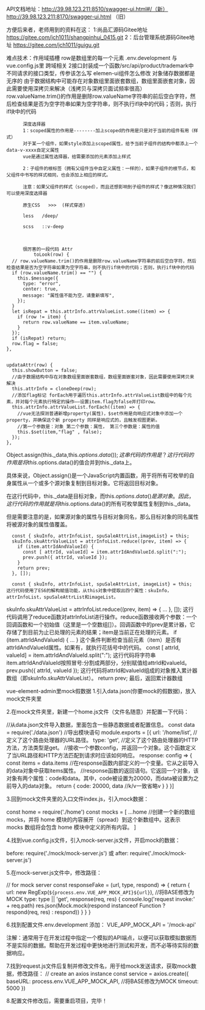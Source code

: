 

API文档地址：http://39.98.123.211:8510/swagger-ui.html#/（新）
            http://39.98.123.211:8170/swagger-ui.html  （旧）




方便后来者，老师用到的资料在这：
1:尚品汇源码Gitee地址
https://gitee.com/jch1011/shangpinhui_0415.git
2：后台管理系统源码Gitee地址
https://gitee.com/jch1011/guigu.git


难点技术：作用域插槽  row是数组里的每一个元素
          .env.development 与 vue.config.js里 跨域相关
          2接口封装成一个函数/src/api/product/trademark中
          不同请求的接口类型，传参该怎么写
          elemen-ui组件怎么修改
          对象储存数据都是无序的
          由于数据结构中可能存在对象数组里面嵌套数组，数组里面嵌套对象，因此需要使用深拷贝来解决（浅拷贝与深拷贝面试频率很高）
          row.valueName.trim()的作用是删除row.valueName字符串的前后空白字符，然后检查结果是否为空字符串如果为空字符串，则不执行if块中的代码；否则，执行if块中的代码

          深度选择器 
          1：scoped属性的作用是--------加上scoped的作用是只是对于当前的组件有用（样式）
          对于某一个组件，如果style添加上scoped属性，给予当前子组件的结构中都添上一个data-v-xxxx自定义属性
          vue是通过属性选择器，给需要添加的元素添加上样式

          2：子组件的根标签（拥有父组件当中自定义属性：一样的），如果子组件的根节点，和父组件中书写的样式相同，也会添加上相应的样式。

          注意：如果父组件的样式（scoped），而且还想影响到子组件的样式？像这种情况我们可以使用深度选择器

          原生CSS   >>>  (样式穿透)

          less   /deep/

          scss   ::v-deep



          很厉害的一段代码 Attr
              toLook(row) {
      // row.valueName.trim()的作用是删除row.valueName字符串的前后空白字符，然后检查结果是否为空字符串如果为空字符串，则不执行if块中的代码；否则，执行if块中的代码
      if (row.valueName.trim() == "") {
        this.$message({
          type: "error",
          center: true,
          message: "属性值不能为空，请重新填写",
        });
      } 
      let isRepat = this.attrInfo.attrValueList.some((item) => {
        if (row != item) {
          return row.valueName == item.valueName;
        }
      });
      if (isRepat) return;
      row.flag = false;
    },


    updataAttr(row) {
      this.showButton = false;
      //由于数据结构中存在对象数组里面嵌套数组，数组里面嵌套对象，因此需要使用深拷贝来解决
      this.attrInfo = cloneDeep(row);
      //添加flag标记 forEach用于遍历this.attrInfo.attrValueList数组中的每个元素，并对每个元素执行特定的操作——设置item.flag为false并打印row。
      this.attrInfo.attrValueList.forEach((item) => {
        //vue无法探测普通新增property(属性)，$set作用是向响应式对象中添加一个 property，并确保这个新 property 同样是响应式的，且触发视图更新。
        //第一个参数是：对象 第二个参数：属性， 第三个参数是：属性的值
        this.$set(item,"flag" , false);
      });
    },



   Object.assign(this._data,this.$options.data());这串代码的作用是？
   这行代码的作用是将this.$options.data()的值合并到this._data上。

具体来说，Object.assign()是一个JavaScript内置函数，用于将所有可枚举的自身属性从一个或多个源对象复制到目标对象。它将返回目标对象。

在这行代码中，this._data是目标对象，而this.$options.data()是源对象。因此，这行代码的作用就是将this.$options.data()的所有可枚举属性复制到this._data。

但是需要注意的是，如果源对象的属性与目标对象同名，那么目标对象的同名属性将被源对象的属性值覆盖。



      const { skuInfo, attrInfoList, spuSaleAttrList,imageList} = this;
      skuInfo.skuAttrValueList = attrInfoList.reduce((prev, item) => {
        if (item.attrIdAndValueId) {
          const [ attrId, valueId] = item.attrIdAndValueId.split(":");
          prev.push({ attrId, valueId });
        }
        return prev;
      }, []);

      const { skuInfo, attrInfoList, spuSaleAttrList, imageList} = this; 这行代码使用了ES6的解构赋值功能，从this对象中提取出四个属性：skuInfo，attrInfoList，spuSaleAttrList和imageList。
skuInfo.skuAttrValueList = attrInfoList.reduce((prev, item) => { ... }, []); 这行代码调用了reduce函数对attrInfoList进行操作。reduce函数接收两个参数：一个回调函数和一个初始值（这里是一个空数组[]）。回调函数中的prev是累计器，它存储了到目前为止已处理的元素的结果；item是当前正在处理的元素。
if (item.attrIdAndValueId) { ... } 这个条件判断检查当前元素（item）是否有attrIdAndValueId属性。如果有，就执行花括号中的代码。
const [ attrId, valueId] = item.attrIdAndValueId.split(":"); 这行代码将字符串item.attrIdAndValueId按照冒号:分割成两部分，分别赋值给attrId和valueId。
prev.push({ attrId, valueId }); 这行代码将attrId和valueId组成的对象推入累计器数组（即skuInfo.skuAttrValueList）。
return prev; 最后，返回累计器数组


vue-element-admin里mock假数据
1.引入data.json(你要mock的假数据)，放入mock文件夹里

2.在mock文件夹里，新建一个home.js文件（文件名随意）并配置一下代码：

//从data.json文件导入数据，里面包含一些静态数据或者配置信息。
const data = require('./data.json')
    //导出模块语句
module.exports = [{
    url: '/home/list', // 定义了这个路由处理器的URL路径。
    type: 'get', //定义了这个路由处理器的HTTP方法，方法类型是get。
    //接收一个参数config，并返回一个对象。这个函数定义了当URL路径和HTTP方法匹配到请求时应该如何响应。
    response: config => {
        const items = data.items //在response函数内部定义的一个变量。它从之前导入的data对象中获取items属性。
            //response函数的返回语句。它返回一个对象，该对象有两个属性：code和data。其中，code被设置为20000，而data被设置为之前导入的data对象。
        return {
            code: 20000,
            data //k/v一致省略v
        }
    }
}]

3.回到mock文件夹里的入口文件index.js，引入mock数据：

const home = require('./home')
const mocks = [
    ...home   //创建一个新的数组 mocks，并将 home 模块的内容展开（spread）到这个新数组中。这表示 mocks 数组将会包含 home 模块中定义的所有内容。
]

4.找到vue.config.js文件，引入mock-server.js文件，开启mock的数据：

before: require('./mock/mock-server.js') 或
after: require('./mock/mock-server.js')

5.在mock-server.js文件中，修改路径：

// for mock server
const responseFake = (url, type, respond) => {
    return {
        url: new RegExp(`${process.env.VUE_APP_MOCK_API}${url}`), //将BASE修改为MOCK
        type: type || 'get',
        response(req, res) {
            console.log('request invoke:' + req.path)
            res.json(Mock.mock(respond instanceof Function ? respond(req, res) : respond))
        }
    }
}

6.找到配置文件.env.development 添加： VUE_APP_MOCK_API = '/mock-api'

 注解：通常用于在开发过程中指定一个模拟的API端点，以便可以获取模拟数据而不是实际的数据。帮助在开发过程中更快地进行测试和开发，而不必等待实际的数据响应。

 7.找到request.js文件后复制并修改文件名，用于给mock发送请求，获取mock数据，修改路径：
 // create an axios instance
const service = axios.create({
    baseURL: process.env.VUE_APP_MOCK_API, //将BASE修改为MOCK
    timeout: 5000
})
  
8.配置文件修改后，需要重启项目，完毕！